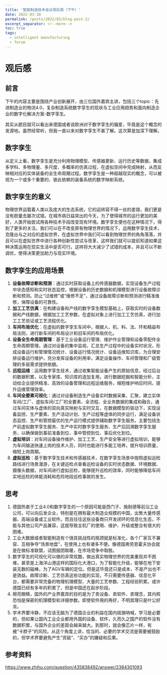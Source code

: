 ```yaml
---
title: '智能制造技术会议观后感（下午）'
date: 2022-03-30
permalink: /posts/2022/03/blog-post-2/
excerpt_separator: <!--more-->
toc: true
tags:
  - intelligent manufacturing
  - forum
---
```

# 观后感

## 前言
下午的内容主要是围绕产业创新展开，由三位国外嘉宾主讲，包括三个topic：先进制造业的物流4.0，复杂制造系统数字孪生的现状与工业应用趋势和面向制造企业的数字化解决方案-数字孪生。

其实从题目就可以看出来德国或者说欧洲对于数字孪生的偏爱，毕竟是这个概念的发源地。虽然经常听，但我一直以来对数字孪生不甚了解。这次算是加深下理解。
<!--more-->

## 数字孪生
从定义上看，数字孪生是充分利用物理模型、传感器更新、运行历史等数据，集成多学科、多物理量、多尺度、多概率的仿真过程，在虚拟空间中完成映射，从而反映相对应的实体装备的全生命周期过程。数字孪生是一种超越现实的概念，可以被视为一个或多个重要的、彼此依赖的装备系统的数字映射系统。

## 数字孪生的意义
物理世界运载着人类以及庞大的生态系统，它的运转容不得一丝的差错，我们更是没有胆量去屡次试错。在城市病日益突出的今天，为了使得城市的运行更加的美好，人类开始尝试用各种技术手段改变现有环境。数字孪生便也在这种情况下，得到了更多的关注。我们可以在不改变原有物理世界的情况下，运用数字孪生技术，克隆出与之对应的虚拟世界，在虚拟世界中我们可以看到物理世界的角角落落，并且可以在虚拟世界中进行各种创新性尝试与改革，这样我们就可以提前知道如果这种决策运用在现实生活中是否可行。这样将大大减少了试错的成本，并且可以不断调优，使得决策更加助力与现实环境。

## 数字孪生的应用场景
1. **设备故障诊断和预测**：通过实时获取设备上的传感器数据，实现设备生产过程中状态感知和实时状态监控，根据设备的历史数据和机理模型进行设备故障诊断和预测。防止“过维修”或“维修不足”，通过设备故障诊断和预测进行精准维修，保障设备的可靠性。
2. **加工工艺仿真**：在构建设备和产线的数字孪生模型基础上，获取实时的设备数据和产线数据，根据加工工艺参数，在虚拟对象上进行加工工艺仿真，进行加工工艺验证或工艺流程优化。
3. **车间布局优化**：在虚拟的数字孪生车间中，根据人、机、料、法、环和精益布局法则，进行新车间的布局设计和旧车间的布局优化。
4. **设备全生命周期管理**：基于工业设备运行管理、维护作业管理和设备零配件全生命周期管理，通过对设备的集中监视，汇总生产过程中的设备实时状况，形成设备运行和管理情况统计、设备运行情况统计、设备运维知识库，为合理安排设备运行维护，充分发挥设备的利用率，满足设备操作、车间管理和厂级管理的多层需求提供依据。
5. **远程运维**：运用数字孪生技术，通过收集智能设备产生的原始信息，经过后台的数据积累，以及专家库、知识库的迭加复用，进行数据挖掘和智能分析，主动给企业提供精准、高效的设备管理和远程运维服务，缩短维护响应时间，提升运维管理效率。
6. **车间全要素可视化**：通过对设备制造生产设备实时数据采集、汇聚，建立实体车间/工厂、虚拟车间/工厂的全要素、全流程、全业务数据的集成和融合，通过车间实体与虚体的双向真实映射与实时交互，在数据模型的驱动下，实现设备监控、生产要素、生产活动计划、生产过程等虚体的同步运行，满足设备状态监控、生产和管控最优的生产运行模式提供辅助数字孪生服务。主要包括生产前虚拟数字孪生服务、生产中实时数字孪生服务、生产后回溯数字孪生服务，以确保做到事前准备到位、事中管控到位、事后优化到位。
7. **虚拟培训**：对车间设备操作维护、加工工艺、生产安全等进行虚拟培训，能够为车间输送快速上岗的技术人员，同时也能进行多能工培养。提升培训质量，缩短上岗周期。
8. **虚拟巡检**：基于数字孪生技术和传感器技术，在数字孪生场景中按照虚拟巡检路线进行场景漫游，在关键巡检点查看巡检设备的实时状态数据、环境数据、摄像头数据，对车间进行虚拟巡检，能够提升巡检的效率，同时能够降低车间实地巡检的体能消耗和危险地段巡检事故的发生。

## 思考
1. 德国热衷于工业4.0和数字孪生的一个原因可能是西门子、施耐德等前沿工业公司，可以向后发企业，特别是在拥有最大制造业规模的中国，出售大量传感器、高端设备或工业软件。而且往往这些设备商只开发闭环的信息化生态，不能与其他公司产品兼容，这就导致主机厂的使用、维护、升级或整合有很大的困难。
2. 工业大数据或者智能制造有个很具挑战性的瓶颈就是标准化，各个厂家互不兼容、互相争夺“场景地盘”，在使用上也有诸多不便。像德国弗劳恩霍夫协会就是在做标准联盟，试图报团取暖，在市场竞争中取胜。
3. 数字孪生的可视化可以做的非常炫酷，做出真实物理世界的完美重现并不困难，甚至是上海洋山港这样的国际化大港口，为了智能化升级，能够在地下安装无数的磁棒，为了AGV车辆的定位。但是这毕竟还只是成本，不是产出也不是效益。故障诊断、工艺仿真这些功能的实现，不只需要传感器、信息化平台，都需要非常完备的物理机理模型、大量的工艺参数、工程经验积累。或许德国已经有多年的积累了，但是中国还在起步阶段。
4. 擦亮眼睛，国外的产业界嘉宾的目的是为了卖设备、卖软件、卖理念，其内核恐怕是保密的机理模型和详细参数。即使软件用的再好，不明其理只是叶公好龙。
5. 学术界要冷静，不应该无脑为了德国企业的利益在国内摇旗呐喊，学习是必要的，但如果让国内工业企业都用外国的设备、软件，久而久之国产的软件没有数据积累，与国外企业的差距会越来越大。到那时，就会像芯片一样，有被“卡脖子”的风险。从这个角度上讲，恰当的、必要的学术交流是需要被鼓励的，但学术界要避免产生“资敌”、“买办”的嫌疑和后果。

## 参考资料
https://www.zhihu.com/question/435838492/answer/2384301093
